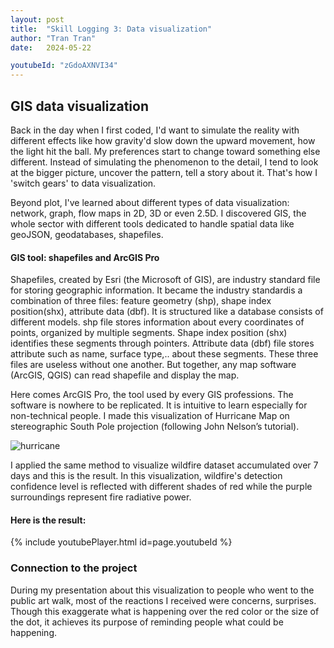 ```yaml
---
layout: post
title:  "Skill Logging 3: Data visualization"
author: "Tran Tran"
date:   2024-05-22

youtubeId: "zGdoAXNVI34"
---
```


## GIS data visualization
Back in the day when I first coded, I'd want to simulate the reality with different effects like how gravity'd slow down the upward movement, how the light hit the ball. My preferences start to change toward something else different. Instead of simulating the phenomenon to the detail, I tend to look at the bigger picture, uncover the pattern, tell a story about it. That's how I 'switch gears' to data visualization. 

Beyond plot, I've learned about different types of data visualization: network, graph, flow maps in 2D, 3D or even 2.5D. I discovered GIS, the whole sector with different tools dedicated to handle spatial data like geoJSON, geodatabases, shapefiles. 

#### GIS tool: shapefiles and ArcGIS Pro
Shapefiles, created by Esri (the Microsoft of GIS), are industry standard file for storing geographic information. It became the industry standardis a combination of three files: feature geometry (shp), shape index position(shx), attribute data (dbf). It is structured like a database consists of different models. shp file stores information about every coordinates of points, organized by multiple segments. Shape index position (shx) identifies these segments through pointers. Attribute data (dbf) file stores attribute such as name, surface type,.. about these segments. These three files are useless without one another. But  together, any map software (ArcGIS, QGIS) can read shapefile and display the map. 

Here comes ArcGIS Pro, the tool used by every GIS professions. The software is nowhere to be replicated. It is intuitive to learn especially for non-technical people. I made this visualization of Hurricane Map on stereographic South Pole projection (following John Nelson’s tutorial).

![hurricane](/engr352/assets/img/tran/hurricane.png)

I applied the same method to visualize wildfire dataset accumulated over 7 days and this is the result. In this visualization, wildfire's detection confidence level is reflected with different shades of red while the purple surroundings represent fire radiative power.


#### Here is the result:
{% include youtubePlayer.html id=page.youtubeId %}

### Connection to the project
During my presentation about this visualization to people who went to the public art walk, most of the reactions I received were concerns, surprises. Though this exaggerate what is happening over the red color or the size of the dot, it achieves its purpose of reminding people what could be happening.
